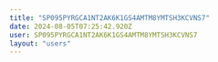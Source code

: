 ```yaml
---
title: "SP095PYRGCA1NT2AK6K1GS4AMTM8YMTSH3KCVNS7"
date: 2024-08-05T07:25:42.920Z
user: SP095PYRGCA1NT2AK6K1GS4AMTM8YMTSH3KCVNS7
layout: "users"
---
```

    